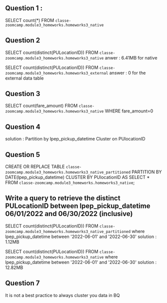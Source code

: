 ## Question 1 : 
SELECT count(*) FROM `classe-zoomcamp.module3_homeworks.homeworks3_native`


## Question 2 

SELECT count(distinct(PULocationID)) FROM `classe-zoomcamp.module3_homeworks.homeworks3_native` 
anwer : 6.41MB for native

SELECT count(distinct(PULocationID)) FROM `classe-zoomcamp.module3_homeworks.homeworks3_external` 
answer :  0 for the external data table


## Question 3 

SELECT count(fare_amount) FROM `classe-zoomcamp.module3_homeworks.homeworks3_native` WHERE fare_amount=0

##  Question 4 
solution :  Partition by lpep_pickup_datetime Cluster on PUlocationID


## Question 5 

CREATE OR REPLACE TABLE `classe-zoomcamp.module3_homeworks.homeworks3_native_partitioned`
PARTITION BY
DATE(lpep_pickup_datetime)
CLUSTER BY PUlocationID AS
SELECT * FROM `classe-zoomcamp.module3_homeworks.homeworks3_native`;

## Write a query to retrieve the distinct PULocationID between lpep_pickup_datetime 06/01/2022 and 06/30/2022 (inclusive)

SELECT count(distinct(PULocationID)) FROM `classe-zoomcamp.module3_homeworks.homeworks3_native_partitioned`
where lpep_pickup_datetime between '2022-06-01' and '2022-06-30'
solution : 1.12MB

SELECT count(distinct(PULocationID)) FROM `classe-zoomcamp.module3_homeworks.homeworks3_native`
where lpep_pickup_datetime between '2022-06-01' and '2022-06-30'
solution : 12.82MB

## Question 7 
It is not a best practice to always cluster you data in BQ
